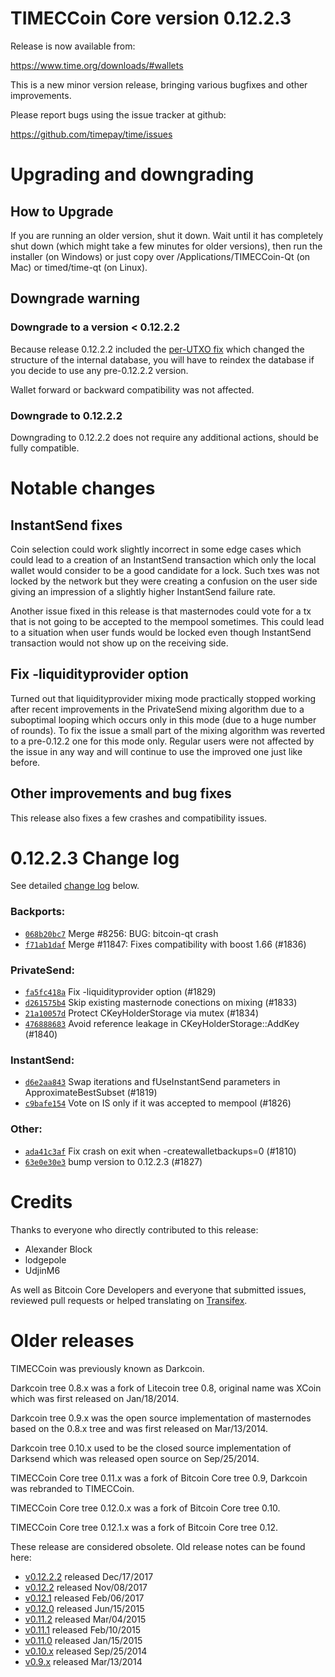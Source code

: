TIMECCoin Core version 0.12.2.3
==========================

Release is now available from:

  <https://www.time.org/downloads/#wallets>

This is a new minor version release, bringing various bugfixes and other
improvements.

Please report bugs using the issue tracker at github:

  <https://github.com/timepay/time/issues>


Upgrading and downgrading
=========================

How to Upgrade
--------------

If you are running an older version, shut it down. Wait until it has completely
shut down (which might take a few minutes for older versions), then run the
installer (on Windows) or just copy over /Applications/TIMECCoin-Qt (on Mac) or
timed/time-qt (on Linux).

Downgrade warning
-----------------

### Downgrade to a version < 0.12.2.2

Because release 0.12.2.2 included the [per-UTXO fix](release-notes/time/release-notes-0.12.2.2.md#per-utxo-fix)
which changed the structure of the internal database, you will have to reindex
the database if you decide to use any pre-0.12.2.2 version.

Wallet forward or backward compatibility was not affected.

### Downgrade to 0.12.2.2

Downgrading to 0.12.2.2 does not require any additional actions, should be
fully compatible.

Notable changes
===============

InstantSend fixes
-----------------

Coin selection could work slightly incorrect in some edge cases which could
lead to a creation of an InstantSend transaction which only the local wallet
would consider to be a good candidate for a lock. Such txes was not locked by
the network but they were creating a confusion on the user side giving an
impression of a slightly higher InstantSend failure rate.

Another issue fixed in this release is that masternodes could vote for a tx
that is not going to be accepted to the mempool sometimes. This could lead to
a situation when user funds would be locked even though InstantSend transaction
would not show up on the receiving side.

Fix -liquidityprovider option
-----------------------------

Turned out that liquidityprovider mixing mode practically stopped working after
recent improvements in the PrivateSend mixing algorithm due to a suboptimal
looping which occurs only in this mode (due to a huge number of rounds). To fix
the issue a small part of the mixing algorithm was reverted to a pre-0.12.2 one
for this mode only. Regular users were not affected by the issue in any way and
will continue to use the improved one just like before.

Other improvements and bug fixes
--------------------------------

This release also fixes a few crashes and compatibility issues.


0.12.2.3 Change log
===================

See detailed [change log](https://github.com/timepay/time/compare/v0.12.2.2...timepay:v0.12.2.3) below.

### Backports:
- [`068b20bc7`](https://github.com/timepay/time/commit/068b20bc7) Merge #8256: BUG: bitcoin-qt crash
- [`f71ab1daf`](https://github.com/timepay/time/commit/f71ab1daf) Merge #11847: Fixes compatibility with boost 1.66 (#1836)

### PrivateSend:
- [`fa5fc418a`](https://github.com/timepay/time/commit/fa5fc418a) Fix -liquidityprovider option (#1829)
- [`d261575b4`](https://github.com/timepay/time/commit/d261575b4) Skip existing masternode conections on mixing (#1833)
- [`21a10057d`](https://github.com/timepay/time/commit/21a10057d) Protect CKeyHolderStorage via mutex (#1834)
- [`476888683`](https://github.com/timepay/time/commit/476888683) Avoid reference leakage in CKeyHolderStorage::AddKey (#1840)

### InstantSend:
- [`d6e2aa843`](https://github.com/timepay/time/commit/d6e2aa843) Swap iterations and fUseInstantSend parameters in ApproximateBestSubset (#1819)
- [`c9bafe154`](https://github.com/timepay/time/commit/c9bafe154) Vote on IS only if it was accepted to mempool (#1826)

### Other:
- [`ada41c3af`](https://github.com/timepay/time/commit/ada41c3af) Fix crash on exit when -createwalletbackups=0 (#1810)
- [`63e0e30e3`](https://github.com/timepay/time/commit/63e0e30e3) bump version to 0.12.2.3 (#1827)

Credits
=======

Thanks to everyone who directly contributed to this release:

- Alexander Block
- lodgepole
- UdjinM6

As well as Bitcoin Core Developers and everyone that submitted issues,
reviewed pull requests or helped translating on
[Transifex](https://www.transifex.com/projects/p/time/).


Older releases
==============

TIMECCoin was previously known as Darkcoin.

Darkcoin tree 0.8.x was a fork of Litecoin tree 0.8, original name was XCoin
which was first released on Jan/18/2014.

Darkcoin tree 0.9.x was the open source implementation of masternodes based on
the 0.8.x tree and was first released on Mar/13/2014.

Darkcoin tree 0.10.x used to be the closed source implementation of Darksend
which was released open source on Sep/25/2014.

TIMECCoin Core tree 0.11.x was a fork of Bitcoin Core tree 0.9,
Darkcoin was rebranded to TIMECCoin.

TIMECCoin Core tree 0.12.0.x was a fork of Bitcoin Core tree 0.10.

TIMECCoin Core tree 0.12.1.x was a fork of Bitcoin Core tree 0.12.

These release are considered obsolete. Old release notes can be found here:

- [v0.12.2.2](release-notes/time/release-notes-0.12.2.2.md) released Dec/17/2017
- [v0.12.2](release-notes/time/release-notes-0.12.2.md) released Nov/08/2017
- [v0.12.1](release-notes/time/release-notes-0.12.1.md) released Feb/06/2017
- [v0.12.0](release-notes/time/release-notes-0.12.0.md) released Jun/15/2015
- [v0.11.2](release-notes/time/release-notes-0.11.2.md) released Mar/04/2015
- [v0.11.1](release-notes/time/release-notes-0.11.1.md) released Feb/10/2015
- [v0.11.0](release-notes/time/release-notes-0.11.0.md) released Jan/15/2015
- [v0.10.x](release-notes/time/release-notes-0.10.0.md) released Sep/25/2014
- [v0.9.x](release-notes/time/release-notes-0.9.0.md) released Mar/13/2014


